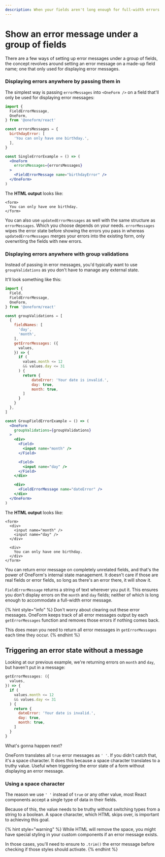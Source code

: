 ```yaml
---
description: When your fields aren't long enough for full-width errors.
---
```


# Show an error message under a group of fields

There are a few ways of setting up error messages under a group of fields, the concept revolves around setting an error message on a made-up field name; one that only used for displaying error messages.

### Displaying errors anywhere by passing them in

The simplest way is passing `errorMessages` into `<OneForm />` on a field that'll only be used for displaying error messages:

```jsx
import {
  FieldErrorMessage,
  OneForm,
} from '@oneform/react'

const errorsMessages = {
  birthdayError: [
    'You can only have one birthday.',
  ],
}

const SingleErrorExample = () => (
  <OneForm
    errorsMessages={errorsMessages}
  >
    <FieldErrorMessage name="birthdayError" />
  </OneForm>
)
```

The **HTML output** looks like:

```markup
<form>
  You can only have one birthday.
</form>
```

You can also use `updatedErrorMessages` as well with the same structure as `errorMessages`. Which you choose depends on your needs. `errorMessages` wipes the error state before showing the errors you pass in whereas `updatedErrorMessages` merges your errors into the existing form, only overwriting the fields with new errors.

### Displaying errors anywhere with group validations

Instead of passing in error messages, you'd typically want to use `groupValidations` as you don't have to manage any external state.

It'll look something like this:

```jsx
import {
  Field,
  FieldErrorMessage,
  OneForm,
} from '@oneform/react'

const groupValidations = [
  {
    fieldNames: [
      'day',
      'month',
    ],
    getErrorMessages: ({
      values,
    }) => {
      if (
        values.month <= 12
        && values.day <= 31
      ) {
        return {
            dateError: 'Your date is invalid.',
            day: true,
            month: true,
        ]
      }
    }
  },
]

const GroupFieldErrorExample = () => (
  <OneForm
    groupValidations={groupValidations}
  >
    <div>
      <Field>
        <input name="month" />
      </Field>

      <Field>
        <input name="day" />
      </Field>
    </div>

    <div>
      <FieldErrorMessage name="dateError" />
    </div>
  </OneForm>
)
```

The **HTML output** looks like:

```markup
<form>
  <div>
    <input name="month" />
    <input name="day" />
  </div>

  <div>
    You can only have one birthday.
  </div>
</form>
```

You can return error message on completely unrelated fields, and that's the power of OneForm's internal state management. It doesn't care if those are real fields or error fields, so long as there's an error there, it will show it.

`FieldErrorMessage` returns a string of text wherever you put it. This ensures you don't display errors on the `month` and `day` fields; neither of which is long enough to accommodate a full-width error message.

{% hint style="info" %}
Don't worry about clearing out these error messages. OneForm keeps track of all error messages output by each `getErrorMessages` function and removes those errors if nothing comes back.

This does mean you need to return all error messages in `getErrorMessages` each time they occur.
{% endhint %}

## Triggering an error state without a message

Looking at our previous example, we're returning errors on `month` and `day`, but haven't put in a message:

```jsx
getErrorMessages: ({
  values,
}) => {
  if (
    values.month <= 12
    && values.day <= 31
  ) {
    return {
      dateError: 'Your date is invalid.',
      day: true,
      month: true,
    ]
  }
}
```

What's gonna happen next?

OneForm translates all `true` error messages as `' '`. If you didn't catch that, it's a space character. It does this because a space character translates to a truthy value. Useful when triggering the error state of a form without displaying an error message.

### Using a space character

The reason we use `' '` instead of `true` or any other value, most React components accept a single type of data in their fields.

Because of this, the value needs to be truthy without switching types from a string to a boolean. A space character, which HTML skips over, is important to achieving this goal.

{% hint style="warning" %}
While HTML will remove the space, you might have special styling in your custom components if an error message exists.

In those cases, you'll need to ensure to `.trim()` the error message before checking if those styles should activate.
{% endhint %}

